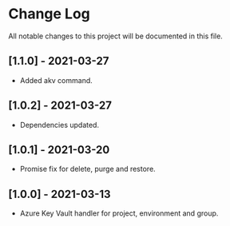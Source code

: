 # Change Log

All notable changes to this project will be documented in this file.

## [1.1.0] - 2021-03-27
-   Added akv command.

## [1.0.2] - 2021-03-27
-   Dependencies updated.

## [1.0.1] - 2021-03-20
-   Promise fix for delete, purge and restore.

## [1.0.0] - 2021-03-13
-   Azure Key Vault handler for project, environment and group.

